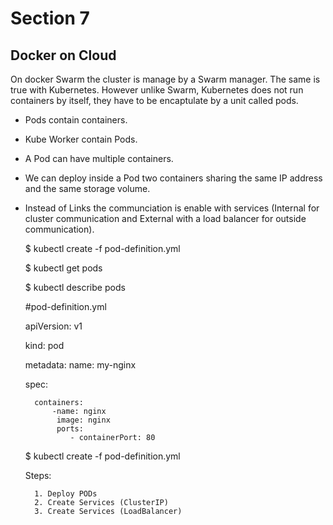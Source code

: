 # Section 7

## Docker on Cloud

On docker Swarm the cluster is manage by a Swarm manager. The same is true with Kubernetes. However unlike Swarm, Kubernetes does not run containers by itself, they have to be encaptulate by a unit called pods.

- Pods contain containers.
- Kube Worker contain Pods.
- A Pod can have multiple containers.
- We can deploy inside a Pod two containers sharing the same IP address and the same storage volume.

- Instead of Links the communciation is enable with services (Internal for cluster communication and External with a load balancer for outside communication).


    $ kubectl create -f pod-definition.yml

    $ kubectl get pods

    $ kubectl describe pods


    #pod-definition.yml

    apiVersion: v1

    kind: pod

    metadata:
        name: my-nginx

    spec:

        containers:
            -name: nginx
             image: nginx
             ports:
                - containerPort: 80


    $ kubectl create -f pod-definition.yml

    Steps:

        1. Deploy PODs
        2. Create Services (ClusterIP)
        3. Create Services (LoadBalancer)
